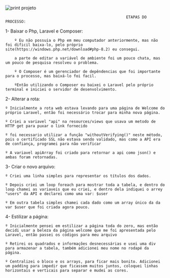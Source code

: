   
![print projeto](https://github.com/lucas3034/Avantsoft_test/assets/77418656/494e62da-3682-417b-84ef-c1a7572c345d)

  
                                                         ETAPAS DO PROCESSO:
                                                                                  
1- Baixar o Php, Laravel e Composer:
  
        º Eu não possuia o Php em meu computador anteriormente, mas não foi dificil baixa-lo, pelo próprio site(https://windows.php.net/download#php-8.2) eu consegui.
        
        a parte de editar a variável de ambiente foi um pouco chata, mas um pouco de pesquisa resolveu o problema.
        
        º O Composer é um gerenciador de depêndencias que foi importante para o processo, mas baixá-lo foi facil.
        
        ºEntão utilizando o Composer eu baixei o Laravel pelo próprio terminal e iniciei o servidor de desenvolvimento.
        
          
2- Alterar a rota:

    º Inicialmente a rota web estava levando para uma página de Welcome do próprio Laravel, então foi necessário trocar para minha nova página.
    
    º Criei a variavel "api" na resources/views que usava um metodo de HTTP get para puxar o link fornecido
    
	º foi necessario utilizar a função "withoutVerifying()" neste método, pois o certificado SSL não estava sendo validado, mas como a API era de confiança, programei para não verificar
 
	º A variavel apiArray foi criado para retornar a api como json() e ambas foram retornadas.
 
   
3- Criar o novo arquivo:

	º Criei uma linha simples para representar os títulos dos dados.
 
	º Depois criei um loop foreach para mostrar toda a tabela, e dentro do loop chamei as variaveis que eu criei, e dentro dela indiquei o arrey "users" da API e declarei como uma var: $user
 
	º Em outra tabela simples chamei cada dado como um array único da da var $user que foi criada agora pouco.
 
   
4- Estilizar a página:

	º Inicialmente pensei em estilizar a página toda do zero, mas então decidi usar a beleza da página welcome que me foi apresentada pelo Laravel, então passei os códigos para meu arquivo
 
	º Retirei os quadrados e informações desnecessárias e usei uma div para armazenar a tabela, também adicionei meu nome no rodapé da página.
 
	º Centralizei o bloco e os arrays, para ficar mais bonito. Adicionei um padding para impedir que ficassem muitos juntos, coloquei linhas horizontais e verticais para separar e mudei as cores.
 
